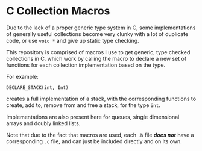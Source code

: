 # C Collection Macros

Due to the lack of a proper generic type system in C, some implementations of generally useful collections become very clunky with a lot of duplicate code, or use `void *` and give up static type checking.

This repository is comprised of macros I use to get generic, type checked collections in C, which work by calling the macro to declare a new set of functions for each collection implementation based on the type.

For example:

```
DECLARE_STACK(int, Int)
```

creates a full implementation of a stack, with the corresponding functions to create, add to, remove from and free a stack, for the type `int`.

Implementations are also present here for queues, single dimensional arrays and doubly linked lists.

Note that due to the fact that macros are used, each `.h` file ***does not*** have a corresponding `.c` file, and can just be included directly and on its own.